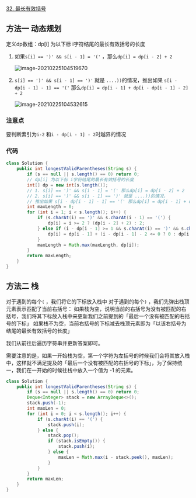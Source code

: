 [32. 最长有效括号](https://leetcode-cn.com/problems/longest-valid-parentheses/)

## 方法一 动态规划

定义dp数组：dp[i] 为以下标 i字符结尾的最长有效括号的长度

1. 如果`s[i] == ')' && s[i - 1] = '('` ，那么`dp[i] = dp[i - 2] + 2`

   ![image-20210225104519670](http://img.fosuchao.com/image-20210225104519670.png)

2. `s[i] == ')' && s[i - 1] == ')'` 就是 `....))`的情况，推出如果 `s[i - dp[i - 1] - 1] == '('` 那么`dp[i] = dp[i - 1] + dp[i - dp[i - 1] - 2] + 2` 

   ![image-20210225104532615](http://img.fosuchao.com/image-20210225104532615.png)

### 注意点

要判断索引为`i-2` 和`i - dp[i - 1] - 2`时越界的情况

### 代码

```java
class Solution {
    public int longestValidParentheses(String s) {
        if (s == null || s.length() == 0) return 0;
        // dp[i] 为以下标 i字符结尾的最长有效括号的长度
        int[] dp = new int[s.length()];
        // 1. s[i] == ')' && s[i - 1] = '(' 那么dp[i] = dp[i - 2] + 2
        // 2. s[i] == ')' && s[i - 1] == ')' 就是 ....))的情况，
        // 推出如果 s[i - dp[i - 1] - 1] == '(' 那么dp[i] = dp[i - 1] + dp[i - dp[i - 1] - 2] + 2;
        int maxLength = 0;
        for (int i = 1; i < s.length(); i++) {
            if (s.charAt(i) == ')' && s.charAt(i - 1) == '(') {
                dp[i] = i >= 2 ? (dp[i - 2] + 2) : 2;
            } else if (i - dp[i - 1] >= 1 && s.charAt(i) == ')' && s.charAt(i - 1) == ')' && s.charAt(i - dp[i - 1] - 1) == '(') {
                dp[i] = dp[i - 1] + (i - dp[i - 1] - 2 <= 0 ? 0 : dp[i - dp[i - 1] - 2]) + 2;
            }
            maxLength = Math.max(maxLength, dp[i]);
        }
        return maxLength;
    }
}
```



## 方法二 栈

对于遇到的每个`(` ，我们将它的下标放入栈中
对于遇到的每个`)` ，我们先弹出栈顶元素表示匹配了当前右括号：
如果栈为空，说明当前的右括号为没有被匹配的右括号，我们将其下标放入栈中来更新我们之前提到的「最后一个没有被匹配的右括号的下标」
如果栈不为空，当前右括号的下标减去栈顶元素即为「以该右括号为结尾的最长有效括号的长度」

我们从前往后遍历字符串并更新答案即可。

需要注意的是，如果一开始栈为空，第一个字符为左括号的时候我们会将其放入栈中，这样就不满足提及的「最后一个没有被匹配的右括号的下标」，为了保持统一，我们在一开始的时候往栈中放入一个值为 -1 的元素。

```java
class Solution {
    public int longestValidParentheses(String s) {
        if (s == null || s.length() == 0) return 0;
        Deque<Integer> stack = new ArrayDeque<>();
        stack.push(-1);
        int maxLen = 0;
        for (int i = 0; i < s.length(); i++) {
            if (s.charAt(i) == '(') {
                stack.push(i); 
            } else {
                stack.pop();
                if (stack.isEmpty()) {
                    stack.push(i);
                } else {
                    maxLen = Math.max(i - stack.peek(), maxLen);
                }
            }
        }
        return maxLen;
    }
}
```

